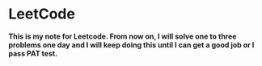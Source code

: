 # LeetCode

**This is my note for Leetcode. From now on, I will solve one to three problems one day and I will keep doing this until I can get a good job or I pass PAT test.**
